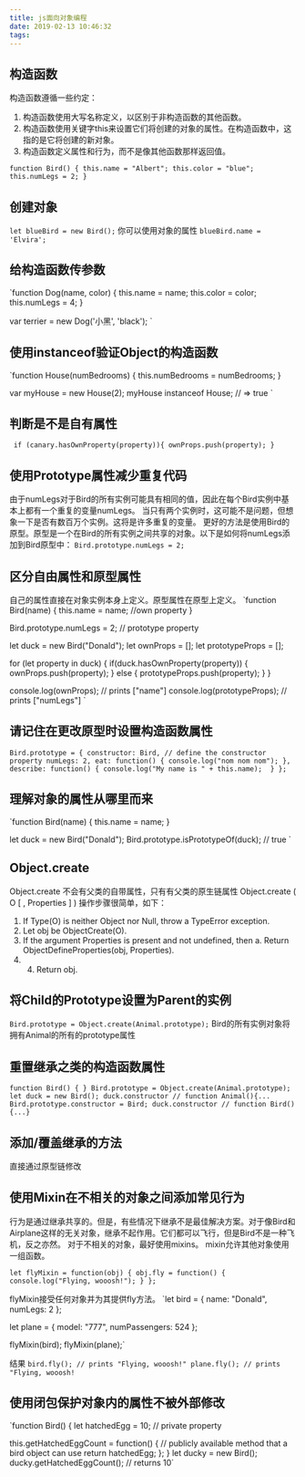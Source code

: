 ```yaml
---
title: js面向对象编程
date: 2019-02-13 10:46:32
tags:
---
```


## 构造函数
构造函数遵循一些约定：
1. 构造函数使用大写名称定义，以区别于非构造函数的其他函数。
2. 构造函数使用关键字this来设置它们将创建的对象的属性。在构造函数中，这指的是它将创建的新对象。
3. 构造函数定义属性和行为，而不是像其他函数那样返回值。

`function Bird() {
  this.name = "Albert";
  this.color = "blue";
  this.numLegs = 2;
}`

## 创建对象
`let blueBird = new Bird();`
你可以使用对象的属性
`blueBird.name = 'Elvira';`

## 给构造函数传参数
`function Dog(name, color) {
  this.name = name;
  this.color = color;
  this.numLegs = 4;
}

var terrier = new Dog('小黑', 'black');
`

## 使用instanceof验证Object的构造函数
`function House(numBedrooms) {
  this.numBedrooms = numBedrooms;
}

var myHouse = new House(2);
myHouse instanceof House; // => true
`

## 判断是不是自有属性
 ` if (canary.hasOwnProperty(property)){
    ownProps.push(property);
  }`

## 使用Prototype属性减少重复代码
由于numLegs对于Bird的所有实例可能具有相同的值，因此在每个Bird实例中基本上都有一个重复的变量numLegs。
当只有两个实例时，这可能不是问题，但想象一下是否有数百万个实例。这将是许多重复的变量。
更好的方法是使用Bird的原型。原型是一个在Bird的所有实例之间共享的对象。以下是如何将numLegs添加到Bird原型中：
`Bird.prototype.numLegs = 2;`

## 区分自由属性和原型属性
自己的属性直接在对象实例本身上定义。原型属性在原型上定义。
`function Bird(name) {
  this.name = name; //own property
}

Bird.prototype.numLegs = 2; // prototype property

let duck = new Bird("Donald");
let ownProps = [];
let prototypeProps = [];

for (let property in duck) {
  if(duck.hasOwnProperty(property)) {
    ownProps.push(property);
  } else {
    prototypeProps.push(property);
  }
}

console.log(ownProps); // prints ["name"]
console.log(prototypeProps); // prints ["numLegs"]
`

## 请记住在更改原型时设置构造函数属性
`Bird.prototype = {
  constructor: Bird, // define the constructor property
  numLegs: 2,
  eat: function() {
    console.log("nom nom nom");
  },
  describe: function() {
    console.log("My name is " + this.name); 
  }
};`

## 理解对象的属性从哪里而来
`function Bird(name) {
  this.name = name;
}

let duck = new Bird("Donald");
Bird.prototype.isPrototypeOf(duck); // true
`

## Object.create 
Object.create 不会有父类的自带属性，只有有父类的原生链属性
Object.create ( O [ , Properties ] ) 操作步骤很简单，如下： 
1. If Type(O) is neither Object nor Null, throw a TypeError exception. 
2. Let obj be ObjectCreate(O). 
3. If the argument Properties is present and not undefined, then a. Return ObjectDefineProperties(obj, Properties).
4.  4. Return obj.

## 将Child的Prototype设置为Parent的实例
`Bird.prototype = Object.create(Animal.prototype);`
Bird的所有实例对象将拥有Animal的所有的prototype属性

## 重置继承之类的构造函数属性
`
function Bird() { }
Bird.prototype = Object.create(Animal.prototype);
let duck = new Bird();
duck.constructor // function Animal(){...
Bird.prototype.constructor = Bird;
duck.constructor // function Bird(){...}
`

## 添加/覆盖继承的方法
直接通过原型链修改

## 使用Mixin在不相关的对象之间添加常见行为
行为是通过继承共享的。但是，有些情况下继承不是最佳解决方案。对于像Bird和Airplane这样的无关对象，继承不起作用。它们都可以飞行，但是Bird不是一种飞机，反之亦然。
对于不相关的对象，最好使用mixins。 mixin允许其他对象使用一组函数。

`let flyMixin = function(obj) {
  obj.fly = function() {
    console.log("Flying, wooosh!");
  }
};`

flyMixin接受任何对象并为其提供fly方法。
`let bird = {
  name: "Donald",
  numLegs: 2
};

let plane = {
  model: "777",
  numPassengers: 524
};

flyMixin(bird);
flyMixin(plane);`

结果
`bird.fly(); // prints "Flying, wooosh!"
plane.fly(); // prints "Flying, wooosh!`

## 使用闭包保护对象内的属性不被外部修改
`function Bird() {
  let hatchedEgg = 10; // private property

  this.getHatchedEggCount = function() { // publicly available method that a bird object can use
    return hatchedEgg;
  };
}
let ducky = new Bird();
ducky.getHatchedEggCount(); // returns 10`



